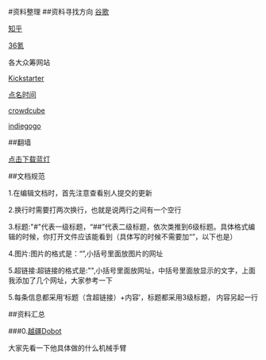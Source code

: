 #资料整理
##资料寻找方向
[谷歌](https://www.google.com)

[知乎](http://www.zhihu.com)

[36氪](http://36kr.com)

各大众筹网站

[Kickstarter](https://www.kickstarter.com/)

[点名时间](http://www.demohour.com/)

[crowdcube](http://www.crowdcube.com/)

[indiegogo](https://www.indiegogo.com/)

##翻墙

[点击下载蓝灯](https://raw.githubusercontent.com/getlantern/lantern-binaries/master/lantern-installer-3.0.6.exe)

##文档规范

1.在编辑文档时，首先注意查看别人提交的更新

2.换行时需要打两次换行，也就是说两行之间有一个空行

3.标题:"#"代表一级标题，“##”代表二级标题，依次类推到6级标题。具体格式编辑的时候，你打开文件应该能看到（具体写的时候不需要加“”，以下也是）

4.图片:图片的格式是：“![]()”,小括号里面放图片的网址

5.超链接:超链接的格式是:"[]()",小括号里面放网址，中括号里面放显示的文字，上面我添加了几个网址，大家参考一下

5.每条信息都采用‘标题（含超链接）+内容’，标题都采用3级标题， 内容另起一行

##资料汇总

###0.[越疆Dobot](dobot.cc)

大家先看一下他具体做的什么机械手臂
